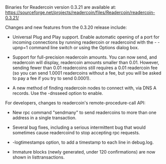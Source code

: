 Binaries for Readercoin version 0.3.21 are available at:
  https://sourceforge.net/projects/readercoin/files/Readercoin/readercoin-0.3.21/

Changes and new features from the 0.3.20 release include:

* Universal Plug and Play support.  Enable automatic opening of a port for incoming connections by running readercoin or readercoind with the - -upnp=1 command line switch or using the Options dialog box.

* Support for full-precision readercoin amounts.  You can now send, and readercoin will display, readercoin amounts smaller than 0.01.  However, sending fewer than 0.01 readercoins still requires a 0.01 readercoin fee (so you can send 1.0001 readercoins without a fee, but you will be asked to pay a fee if you try to send 0.0001).

* A new method of finding readercoin nodes to connect with, via DNS A records. Use the -dnsseed option to enable.

For developers, changes to readercoin's remote-procedure-call API:

* New rpc command "sendmany" to send readercoins to more than one address in a single transaction.

* Several bug fixes, including a serious intermittent bug that would sometimes cause readercoind to stop accepting rpc requests. 

* -logtimestamps option, to add a timestamp to each line in debug.log.

* Immature blocks (newly generated, under 120 confirmations) are now shown in listtransactions.
